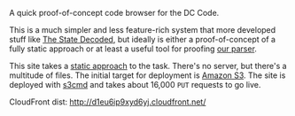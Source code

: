 A quick proof-of-concept code browser for the DC Code.

This is a much simpler and less feature-rich system that more developed
stuff like [The State Decoded](http://www.statedecoded.com/), but ideally
is either a proof-of-concept of a fully static approach or at least a useful
tool for proofing [our parser](https://github.com/openlawdc/dc-decoded).

This site takes a [static approach](http://macwright.org/2013/01/08/thinking-static.html)
to the task. There's no server, but there's a multitude of files. The
initial target for deployment is [Amazon S3](http://aws.amazon.com/s3/). The
site is deployed with [s3cmd](http://s3tools.org/) and takes about 16,000
`PUT` requests to go live.

CloudFront dist: http://d1eu6ip9xyd6yj.cloudfront.net/
